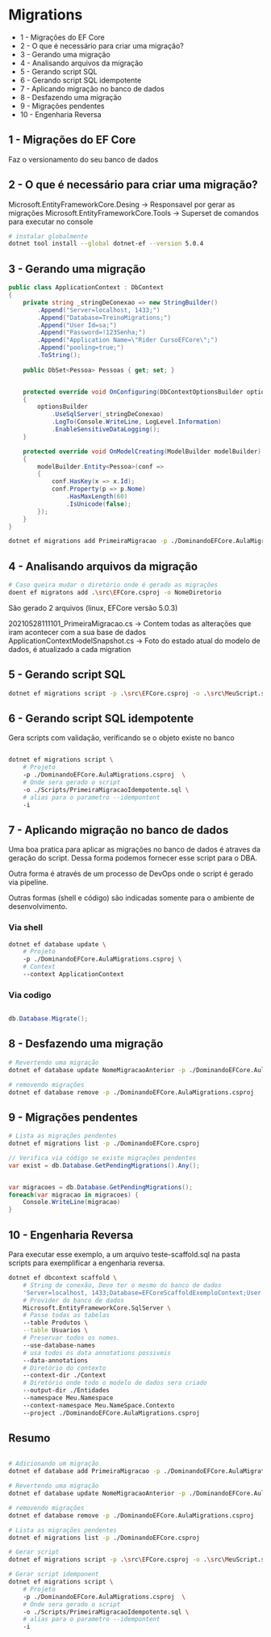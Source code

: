 # Migrations

* 1 - Migrações do EF Core
* 2 - O que é necessário para criar uma migração?
* 3 - Gerando uma migração
* 4 - Analisando arquivos da migração
* 5 - Gerando script SQL
* 6 - Gerando script SQL idempotente
* 7 - Aplicando migração no banco de dados
* 8 - Desfazendo uma migração
* 9 - Migrações pendentes
* 10 - Engenharia Reversa


## 1 - Migrações do EF Core

Faz o versionamento do seu banco de dados

## 2 - O que é necessário para criar uma migração?

Microsoft.EntityFrameworkCore.Desing -> Responsavel por gerar as migrações
Microsoft.EntityFrameworkCore.Tools -> Superset de comandos para executar no console



```bash
# instalar globalmente
dotnet tool install --global dotnet-ef --version 5.0.4
```

## 3 - Gerando uma migração

```c#
public class ApplicationContext : DbContext
{
    private string _stringDeConexao => new StringBuilder()
        .Append("Server=localhost, 1433;")
        .Append("Database=TreinoMigrations;")
        .Append("User Id=sa;")
        .Append("Password=!123Senha;")
        .Append("Application Name=\"Rider CursoEFCore\";")
        .Append("pooling=true;")
        .ToString();
    
    public DbSet<Pessoa> Pessoas { get; set; }


    protected override void OnConfiguring(DbContextOptionsBuilder optionsBuilder)
    {
        optionsBuilder
            .UseSqlServer(_stringDeConexao)
            .LogTo(Console.WriteLine, LogLevel.Information)
            .EnableSensitiveDataLogging();
    }

    protected override void OnModelCreating(ModelBuilder modelBuilder)
    {
        modelBuilder.Entity<Pessoa>(conf =>
        {
            conf.HasKey(x => x.Id);
            conf.Property(p => p.Nome)
                .HasMaxLength(60)
                .IsUnicode(false);
        });
    }
}
```

```bash
dotnet ef migrations add PrimeiraMigracao -p ./DominandoEFCore.AulaMigrations.csproj
```

## 4 - Analisando arquivos da migração

```bash
# Caso queira mudar o diretório onde é gerado as migrações
doent ef migratons add .\src\EFCore.csproj -o NomeDiretorio
```

São gerado 2 arquivos (linux, EFCore versão 5.0.3) 

20210528111101_PrimeiraMigracao.cs -> Contem todas as alterações que iram acontecer com a 
sua base de dados
ApplicationContextModelSnapshot.cs -> Foto do estado atual do modelo de dados, é atualizado
a cada migration

## 5 - Gerando script SQL

```bash
dotnet ef migrations script -p .\src\EFCore.csproj -o .\src\MeuScript.sql
```

## 6 - Gerando script SQL idempotente
Gera scripts com validação, verificando se o objeto existe no banco

```bash

dotnet ef migrations script \
    # Projeto
    -p ./DominandoEFCore.AulaMigrations.csproj  \
    # Onde sera gerado o script
    -o ./Scripts/PrimeiraMigracaoIdempotente.sql \
    # alias para o parametro --idempontent
    -i
```

## 7 - Aplicando migração no banco de dados

Uma boa pratica para aplicar as migrações no banco de dados é 
atraves da geração do script. Dessa forma podemos fornecer esse script
para o DBA.

Outra forma é através de um processo de DevOps onde o script é gerado via pipeline.

Outras formas (shell e código) são indicadas somente para o ambiente de desenvolvimento.

### Via shell

```bash
dotnet ef database update \
    # Projeto
    -p ./DominandoEFCore.AulaMigrations.csproj \
    # Context
    --context ApplicationContext

```

### Via codigo

```c#

db.Database.Migrate();

```


## 8 - Desfazendo uma migração

```bash
# Revertendo uma migração
dotnet ef database update NomeMigracaoAnterior -p ./DominandoEFCore.AulaMigrations.csproj 

# removendo migrações
dotnet ef database remove -p ./DominandoEFCore.AulaMigrations.csproj 
```

## 9 - Migrações pendentes 

```bash
# Lista as migrações pendentes
dotnet ef migrations list -p ./DominandoEFCore.csproj
```

```c#
// Verifica via código se existe migrações pendentes
var exist = db.Database.GetPendingMigrations().Any();


var migracoes = db.Database.GetPendingMigrations();
foreach(var migracao in migracoes) {
    Console.WriteLine(migracao)
}

```


## 10 - Engenharia Reversa

Para executar esse exemplo, a um arquivo teste-scaffold.sql na pasta scripts para exemplificar a engenharia reversa.

```bash
dotnet ef dbcontext scaffold \ 
    # String de conexão, Deve ter o mesmo do banco de dados
    'Server=localhost, 1433;Database=EFCoreScaffoldExemploContext;User Id=sa;Password=!123Senha;Application Name="Rider CursoEFCore";pooling=true;' \
    # Provider do banco de dados
    Microsoft.EntityFrameworkCore.SqlServer \
    # Passe todas as tabelas 
    --table Produtos \
    --table Usuarios \
    # Preservar todos os nomes. 
    --use-database-names
    # usa todos os data annotations possiveis
    --data-annotations
    # Diretório do contexto
    --context-dir ./Context
    # Diretório onde todo o modelo de dados sera criado
    --output-dir ./Entidades
    --namespace Meu.Namespace
    --context-namespace Meu.NameSpace.Contexto
    --project ./DominandoEFCore.AulaMigrations.csproj
```

## Resumo

```bash

# Adicionando um migração
dotnet ef database add PrimeiraMigracao -p ./DominandoEFCore.AulaMigrations.csproj --context ApplicationContext

# Revertendo uma migração
dotnet ef database update NomeMigracaoAnterior -p ./DominandoEFCore.AulaMigrations.csproj 

# removendo migrações
dotnet ef database remove -p ./DominandoEFCore.AulaMigrations.csproj 

# Lista as migrações pendentes
dotnet ef migrations list -p ./DominandoEFCore.csproj

# Gerar script
dotnet ef migrations script -p .\src\EFCore.csproj -o .\src\MeuScript.sql

# Gerar script idemponent
dotnet ef migrations script \
    # Projeto
    -p ./DominandoEFCore.AulaMigrations.csproj  \
    # Onde sera gerado o script
    -o ./Scripts/PrimeiraMigracaoIdempotente.sql \
    # alias para o parametro --idempontent
    -i

```
